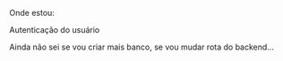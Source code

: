 Onde estou:

Autenticação do usuário

Ainda não sei se vou criar mais banco, se vou mudar rota do backend...
